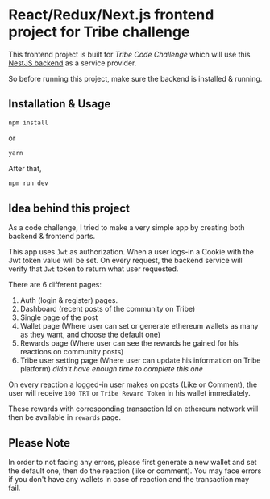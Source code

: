 # React/Redux/Next.js frontend project for Tribe challenge

This frontend project is built for *Tribe Code Challenge* which will use this [NestJS backend](https://github.com/adminha/tribe) as a service provider.

So before running this project, make sure the backend is installed & running.

## Installation & Usage

```bash
npm install
```
or 
```bash
yarn
```

After that, 
```bash
npm run dev
```

## Idea behind this project

As a code challenge, I tried to make a very simple app by creating both backend & frontend parts. 

This app uses `Jwt` as authorization. When a user logs-in a Cookie with the Jwt token value will be set. On every request, the backend service will verify that `Jwt` token to return what user requested.

There are 6 different pages:

1. Auth (login & register) pages.
2. Dashboard (recent posts of the community on Tribe)
3. Single page of the post
4. Wallet page (Where user can set or generate ethereum wallets as many as they want, and choose the default one)
5. Rewards page (Where user can see the rewards he gained for his reactions on community posts)
6. Tribe user setting page (Where user can update his information on Tribe platform) *didn't have enough time to complete this one*

On every reaction a logged-in user makes on posts (Like or Comment), the user will receive `100 TRT` or `Tribe Reward Token` in his wallet immediately.

These rewards with corresponding transaction Id on ethereum network will then be available in `rewards` page.

## Please Note

In order to not facing any errors, please first generate a new wallet and set the default one, then do the reaction (like or comment). You may face errors if you don't have any wallets in case of reaction and the transaction may fail.


